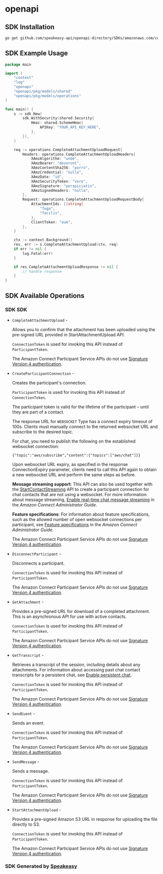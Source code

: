 # openapi

<!-- Start SDK Installation -->
## SDK Installation

```bash
go get github.com/speakeasy-api/openapi-directory/SDKs/amazonaws.com/connectparticipant/2018-09-07/go
```
<!-- End SDK Installation -->

## SDK Example Usage
<!-- Start SDK Example Usage -->
```go
package main

import (
    "context"
    "log"
    "openapi"
    "openapi/pkg/models/shared"
    "openapi/pkg/models/operations"
)

func main() {
    s := sdk.New(
        sdk.WithSecurity(shared.Security{
            Hmac: shared.SchemeHmac{
                APIKey: "YOUR_API_KEY_HERE",
            },
        }),
    )

    req := operations.CompleteAttachmentUploadRequest{
        Headers: operations.CompleteAttachmentUploadHeaders{
            XAmzAlgorithm: "unde",
            XAmzBearer: "deserunt",
            XAmzContentSha256: "porro",
            XAmzCredential: "nulla",
            XAmzDate: "id",
            XAmzSecurityToken: "vero",
            XAmzSignature: "perspiciatis",
            XAmzSignedHeaders: "nulla",
        },
        Request: operations.CompleteAttachmentUploadRequestBody{
            AttachmentIds: []string{
                "fuga",
                "facilis",
            },
            ClientToken: "eum",
        },
    }

    ctx := context.Background()
    res, err := s.CompleteAttachmentUpload(ctx, req)
    if err != nil {
        log.Fatal(err)
    }

    if res.CompleteAttachmentUploadResponse != nil {
        // handle response
    }
}
```
<!-- End SDK Example Usage -->

<!-- Start SDK Available Operations -->
## SDK Available Operations

### SDK SDK

* `CompleteAttachmentUpload` - <p>Allows you to confirm that the attachment has been uploaded using the pre-signed URL provided in StartAttachmentUpload API. </p> <note> <p> <code>ConnectionToken</code> is used for invoking this API instead of <code>ParticipantToken</code>.</p> </note> <p>The Amazon Connect Participant Service APIs do not use <a href="https://docs.aws.amazon.com/general/latest/gr/signature-version-4.html">Signature Version 4 authentication</a>.</p>
* `CreateParticipantConnection` - <p>Creates the participant's connection. </p> <note> <p> <code>ParticipantToken</code> is used for invoking this API instead of <code>ConnectionToken</code>.</p> </note> <p>The participant token is valid for the lifetime of the participant – until they are part of a contact.</p> <p>The response URL for <code>WEBSOCKET</code> Type has a connect expiry timeout of 100s. Clients must manually connect to the returned websocket URL and subscribe to the desired topic. </p> <p>For chat, you need to publish the following on the established websocket connection:</p> <p> <code>{"topic":"aws/subscribe","content":{"topics":["aws/chat"]}}</code> </p> <p>Upon websocket URL expiry, as specified in the response ConnectionExpiry parameter, clients need to call this API again to obtain a new websocket URL and perform the same steps as before.</p> <p> <b>Message streaming support</b>: This API can also be used together with the <a href="https://docs.aws.amazon.com/connect/latest/APIReference/API_StartContactStreaming.html">StartContactStreaming</a> API to create a participant connection for chat contacts that are not using a websocket. For more information about message streaming, <a href="https://docs.aws.amazon.com/connect/latest/adminguide/chat-message-streaming.html">Enable real-time chat message streaming</a> in the <i>Amazon Connect Administrator Guide</i>.</p> <p> <b>Feature specifications</b>: For information about feature specifications, such as the allowed number of open websocket connections per participant, see <a href="https://docs.aws.amazon.com/connect/latest/adminguide/amazon-connect-service-limits.html#feature-limits">Feature specifications</a> in the <i>Amazon Connect Administrator Guide</i>. </p> <note> <p>The Amazon Connect Participant Service APIs do not use <a href="https://docs.aws.amazon.com/general/latest/gr/signature-version-4.html">Signature Version 4 authentication</a>.</p> </note>
* `DisconnectParticipant` - <p>Disconnects a participant. </p> <note> <p> <code>ConnectionToken</code> is used for invoking this API instead of <code>ParticipantToken</code>.</p> </note> <p>The Amazon Connect Participant Service APIs do not use <a href="https://docs.aws.amazon.com/general/latest/gr/signature-version-4.html">Signature Version 4 authentication</a>.</p>
* `GetAttachment` - <p>Provides a pre-signed URL for download of a completed attachment. This is an asynchronous API for use with active contacts.</p> <note> <p> <code>ConnectionToken</code> is used for invoking this API instead of <code>ParticipantToken</code>.</p> </note> <p>The Amazon Connect Participant Service APIs do not use <a href="https://docs.aws.amazon.com/general/latest/gr/signature-version-4.html">Signature Version 4 authentication</a>.</p>
* `GetTranscript` - <p>Retrieves a transcript of the session, including details about any attachments. For information about accessing past chat contact transcripts for a persistent chat, see <a href="https://docs.aws.amazon.com/connect/latest/adminguide/chat-persistence.html">Enable persistent chat</a>. </p> <note> <p> <code>ConnectionToken</code> is used for invoking this API instead of <code>ParticipantToken</code>.</p> </note> <p>The Amazon Connect Participant Service APIs do not use <a href="https://docs.aws.amazon.com/general/latest/gr/signature-version-4.html">Signature Version 4 authentication</a>.</p>
* `SendEvent` - <p>Sends an event. </p> <note> <p> <code>ConnectionToken</code> is used for invoking this API instead of <code>ParticipantToken</code>.</p> </note> <p>The Amazon Connect Participant Service APIs do not use <a href="https://docs.aws.amazon.com/general/latest/gr/signature-version-4.html">Signature Version 4 authentication</a>.</p>
* `SendMessage` - <p>Sends a message.</p> <note> <p> <code>ConnectionToken</code> is used for invoking this API instead of <code>ParticipantToken</code>.</p> </note> <p>The Amazon Connect Participant Service APIs do not use <a href="https://docs.aws.amazon.com/general/latest/gr/signature-version-4.html">Signature Version 4 authentication</a>.</p>
* `StartAttachmentUpload` - <p>Provides a pre-signed Amazon S3 URL in response for uploading the file directly to S3.</p> <note> <p> <code>ConnectionToken</code> is used for invoking this API instead of <code>ParticipantToken</code>.</p> </note> <p>The Amazon Connect Participant Service APIs do not use <a href="https://docs.aws.amazon.com/general/latest/gr/signature-version-4.html">Signature Version 4 authentication</a>.</p>
<!-- End SDK Available Operations -->

### SDK Generated by [Speakeasy](https://docs.speakeasyapi.dev/docs/using-speakeasy/client-sdks)
